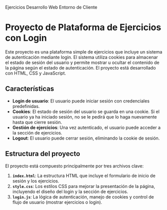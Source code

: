 Ejercicios Desarrollo Web Entorno de Cliente

# Proyecto de Plataforma de Ejercicios con Login

Este proyecto es una plataforma simple de ejercicios que incluye un sistema de autenticación mediante login. El sistema utiliza cookies para almacenar el estado de sesión del usuario y permite mostrar u ocultar el contenido de la página según el estado de autenticación. El proyecto está desarrollado con HTML, CSS y JavaScript.

## Características

- **Login de usuario**: El usuario puede iniciar sesión con credenciales predefinidas.
- **Cookies**: El estado de sesión del usuario se guarda en una cookie. Si el usuario ya ha iniciado sesión, no se le pedirá que lo haga nuevamente hasta que cierre sesión.
- **Gestión de ejercicios**: Una vez autenticado, el usuario puede acceder a la sección de ejercicios.
- **Logout**: El usuario puede cerrar sesión, eliminando la cookie de sesión.

## Estructura del proyecto

El proyecto está compuesto principalmente por tres archivos clave:

1. **`index.html`**: La estructura HTML que incluye el formulario de inicio de sesión y los ejercicios.
2. **`style.css`**: Los estilos CSS para mejorar la presentación de la página, incluyendo el diseño del login y la sección de ejercicios.
3. **`login.js`**: La lógica de autenticación, manejo de cookies y control de flujo de usuario (mostrar ejercicios o login).


